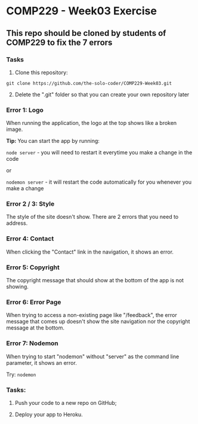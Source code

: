 # COMP229 - Week03 Exercise
## This repo should be cloned by students of COMP229 to fix the 7 errors

### Tasks

1. Clone this repository:

`git clone https://github.com/the-solo-coder/COMP229-Week03.git`

2. Delete the ".git" folder so that you can create your own repository later

### Error 1: Logo

When running the application, the logo at the top shows like a broken image.

__Tip:__ You can start the app by running:

`node server` - you will need to restart it everytime you make a change in the code

or

`nodemon server` - it will restart the code automatically for you whenever you make a change

### Error 2 / 3: Style

The style of the site doesn't show. There are 2 errors that you need to address.

### Error 4: Contact

When clicking the "Contact" link in the navigation, it shows an error.

### Error 5: Copyright

The copyright message that should show at the bottom of the app is not showing.

### Error 6: Error Page

When trying to access a non-existing page like "/feedback", the error message that comes up doesn't show the site navigation nor the copyright message at the bottom.

### Error 7: Nodemon

When trying to start "nodemon" without "server" as the command line parameter, it shows an error.

Try: `nodemon`

### Tasks:

1. Push your code to a new repo on GitHub;

2. Deploy your app to Heroku.